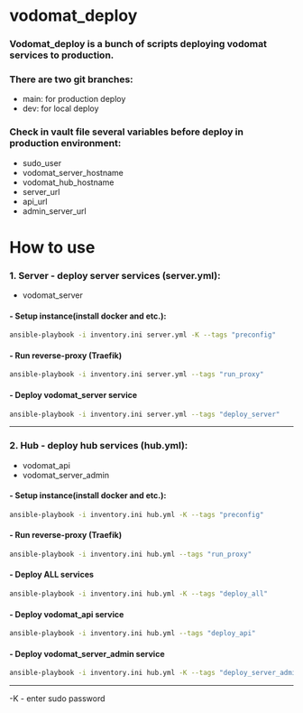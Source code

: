 # vodomat_deploy

### Vodomat_deploy is a bunch of scripts deploying vodomat services to production.
### There are two git branches:
- main: for production deploy
- dev: for local deploy
### Check in vault file several variables before deploy in production environment:
- sudo_user
- vodomat_server_hostname
- vodomat_hub_hostname
- server_url
- api_url
- admin_server_url

# How to use
### 1. Server - deploy server services (server.yml):
 - vodomat_server

#### - Setup instance(install docker and etc.):
```bash
ansible-playbook -i inventory.ini server.yml -K --tags "preconfig"
```

#### - Run reverse-proxy (Traefik)
```bash
ansible-playbook -i inventory.ini server.yml --tags "run_proxy"
```

#### - Deploy vodomat_server service
```bash
ansible-playbook -i inventory.ini server.yml --tags "deploy_server"
```

-------

### 2. Hub - deploy hub services (hub.yml):
 - vodomat_api
 - vodomat_server_admin

#### - Setup instance(install docker and etc.):
```bash
ansible-playbook -i inventory.ini hub.yml -K --tags "preconfig"
```

#### - Run reverse-proxy (Traefik)
```bash
ansible-playbook -i inventory.ini hub.yml --tags "run_proxy"
```

#### - Deploy ALL services
```bash
ansible-playbook -i inventory.ini hub.yml -K --tags "deploy_all"
```

#### - Deploy vodomat_api service
```bash
ansible-playbook -i inventory.ini hub.yml --tags "deploy_api"
```

#### - Deploy vodomat_server_admin service
```bash
ansible-playbook -i inventory.ini hub.yml -K --tags "deploy_server_admin"
```
--------
-K - enter sudo password
